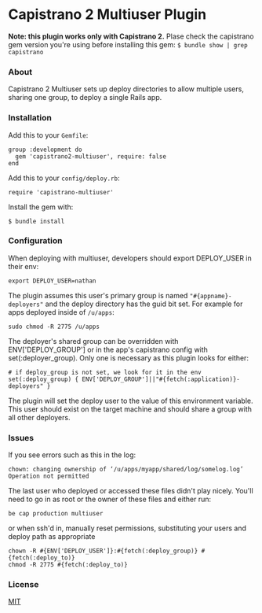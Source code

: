 # Capistrano 2 Multiuser Plugin

**Note: this plugin works only with Capistrano 2.** Plase check the capistrano
gem version you're using before installing this gem:
`$ bundle show | grep capistrano`

### About

Capistrano 2 Multiuser sets up deploy directories to allow multiple users,
sharing one group, to deploy a single Rails app.

### Installation

Add this to your `Gemfile`:

```
group :development do
  gem 'capistrano2-multiuser', require: false
end
```

Add this to your `config/deploy.rb`:

```
require 'capistrano-multiuser'
```

Install the gem with:

```
$ bundle install
```

### Configuration

When deploying with multiuser, developers should export DEPLOY_USER in their env:

```
export DEPLOY_USER=nathan
```

The plugin assumes this user's primary group is named `"#{appname}-deployers"`
and the deploy directory has the guid bit set. For example for apps deployed
inside of `/u/apps`:

```
sudo chmod -R 2775 /u/apps
```

The deployer's shared group can be overridden with ENV['DEPLOY_GROUP'] or in the app's capistrano config with set(:deployer_group). Only one is necessary as this plugin looks for either:

```
# if deploy_group is not set, we look for it in the env
set(:deploy_group) { ENV['DEPLOY_GROUP']||"#{fetch(:application)}-deployers" }
```

The plugin will set the deploy user to the value of this environment variable.
This user should exist on the target machine and should share a group with all
other deployers.

### Issues

If you see errors such as this in the log:

```
chown: changing ownership of ‘/u/apps/myapp/shared/log/somelog.log’
Operation not permitted
```

The last user who deployed or accessed these files didn't play nicely. You'll need to go in as root or the owner of these files and either run:

```
be cap production multiuser
```

or when ssh'd in, manually reset permissions, substituting your users and deploy path as appropriate

```
chown -R #{ENV['DEPLOY_USER']}:#{fetch(:deploy_group)} #{fetch(:deploy_to)}
chmod -R 2775 #{fetch(:deploy_to)}
```

### License

[MIT](LICENSE.md)
